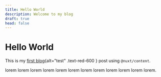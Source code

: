 ```yaml
---
title: Hello World
description: Welcome to my blog
draft: true
head: false
---
```


# Hello World

This is my [first blog](#link){alt="test" .text-red-600 } post using `@nuxt/content`.

<!-- more -->

lorem lorem lorem lorem lorem lorem lorem lorem lorem lorem lorem lorem.
